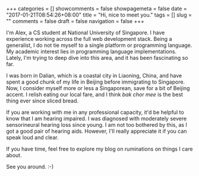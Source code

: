 +++
categories = []
showcomments = false
showpagemeta = false
date = "2017-01-21T08:54:26+08:00"
title = "Hi, nice to meet you."
tags = []
slug = ""
comments = false
draft = false
navigation = false
+++

I'm Alex, a CS student at National University of Singapore. I have experience working across the full web development stack. Being a generalist, I do not tie myself to a single platform or programming language. My academic interest lies in programming language implementations. Lately, I'm trying to deep dive into this area, and it has been fascinating so far.

I was born in Dalian, which is a coastal city in Liaoning, China, and have spent a good chunk of my life in Beijing before immigrating to Singapore. Now, I consider myself more or less a Singaporean, save for a bit of Beijing accent. I relish eating our local fare, and I think <i>bak chor mee</i> is the best thing ever since sliced bread.

If you are working with me in any professional capacity, it'd be helpful to know that I am hearing impaired. I was diagnosed with moderately severe sensorineural hearing loss since young. I am not too bothered by this, as I got a good pair of hearing aids. However, I'll really appreciate it if you can speak loud and clear. 

If you have time, feel free to explore my blog on ruminations on things I care about. 

See you around. :-)
